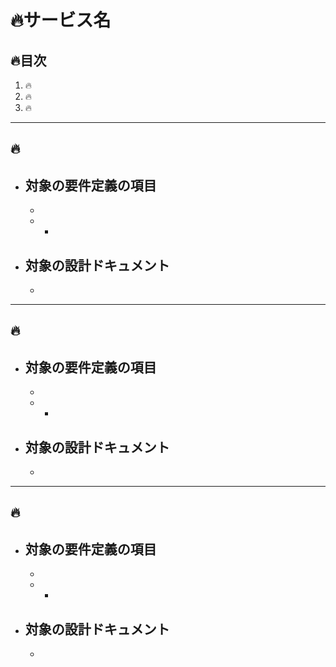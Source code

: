 # :fire:サービス名

## :fire:目次
1. :fire:
1. :fire:
1. :fire:
  
---------------------------------------
## :fire:
  
+ **対象の要件定義の項目**  
  - 
    - 
  - 
    - 
  
+ **対象の設計ドキュメント**  
  - 
  - 
  
---------------------------------------
## :fire:
  
+ **対象の要件定義の項目**  
  - 
    - 
  - 
    - 
  
+ **対象の設計ドキュメント**  
  - 
  - 
  
---------------------------------------
## :fire:
  
+ **対象の要件定義の項目**  
  - 
    - 
  - 
    - 
  
+ **対象の設計ドキュメント**  
  - 
  - 
  